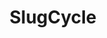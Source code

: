 ---
title: 'SlugCycle'
description: 'A web app that provides an intuitive frontend for Bcycle stations in Santa Cruz, with real-time data on station locations, bike availability, and historical usage trends. More performant than the official Bcycle app.'
image:
  url: '/images/slugcycle.webp'
  alt: 'Screenshot of the SlugCycle interface showing the maps and bike view'
links:
  - name: 'GitHub'
    url: 'https://github.com/Seanathan10/ACM2024'
  - name: 'Website'
    url: 'https://slugcycle.vercel.app/'
  - name: 'DevPost'
    url: 'https://devpost.com/software/slugcycle-8vh7dw'
stack: React, TypeScript
order: 80
year: 2024
---